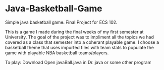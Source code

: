 # Java-Basketball-Game

Simple java basketball game. Final Project for ECS 102.

This is a game I made during the final weeks of my first semester at University. The goal of the project was to impliment all the topics we had covered as a class that semester into a coherant playable game. I choose a basketball theme that uses imported files with team stats to populate the game with playable NBA basketball teams/players.

To play:
Download
Open javaBall.java in Dr. java or some other program

